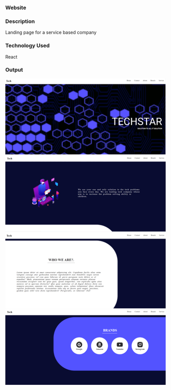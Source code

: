 ### Website 
### Description
Landing page for a service based company
### Technology Used
React
### Output
![](./src/assets/Output1.PNG)
![](./src/assets/Output2.PNG)
![](./src/assets/Output3.PNG)
![](./src/assets/Output4.PNG)

